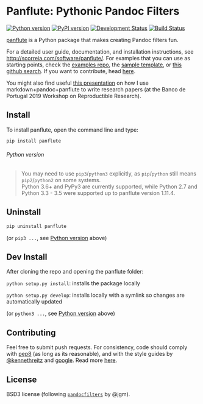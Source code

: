 # Panflute: Pythonic Pandoc Filters

[![Python version](https://img.shields.io/pypi/pyversions/panflute.svg)](https://pypi.python.org/pypi/panflute/)
[![PyPI version](https://img.shields.io/pypi/v/panflute.svg)](https://pypi.python.org/pypi/panflute/)
[![Development Status](https://img.shields.io/pypi/status/panflute.svg)](https://pypi.python.org/pypi/panflute/)
[![Build Status](https://github.com/sergiocorreia/panflute/workflows/CI%20Tests/badge.svg)](https://github.com/sergiocorreia/panflute/actions?query=workflow%3A%22CI+Tests%22)

[panflute](http://scorreia.com/software/panflute/) is a Python package that makes creating Pandoc filters fun.

For a detailed user guide, documentation, and installation instructions, see
<http://scorreia.com/software/panflute/>.
For examples that you can use as starting points, check the [examples repo](https://github.com/sergiocorreia/panflute-filters/tree/master/filters), the [sample template](https://raw.githubusercontent.com/sergiocorreia/panflute/master/docs/source/_static/template.py), or [this github search](https://github.com/search?o=desc&q=%22import+panflute%22+OR+%22from+panflute%22+created%3A%3E2016-01-01+language%3APython+extension%3Apy&s=indexed&type=Code&utf8=%E2%9C%93).
If you want to contribute, head [here](/CONTRIBUTING.md).

You might also find useful [this presentation](https://github.com/BPLIM/Workshops/raw/master/BPLIM2019/D2_S1_Sergio_Correia_Markdown.pdf) on how I use markdown+pandoc+panflute to write research papers (at the Banco de Portugal 2019 Workshop on Reproductible Research).


## Install

To install panflute, open the command line and type:

```bash
pip install panflute
```

###### Python version

> You may need to use `pip3`/`python3` explicitly,
> as `pip`/`python` still means `pip2`/`python2` on some systems.\
> Python 3.6+ and PyPy3 are currently supported,
> while Python 2.7 and Python 3.3 - 3.5 were supported up to panflute version 1.11.4.

## Uninstall

```bash
pip uninstall panflute
```

(or `pip3 ...`, see [Python version](#python-version) above)

## Dev Install

After cloning the repo and opening the panflute folder:

`python setup.py install`: installs the package locally

`python setup.py develop`: installs locally with a symlink so changes are automatically updated

(or `python3 ...`, see [Python version](#python-version) above)

## Contributing

Feel free to submit push requests.
For consistency, code should comply with [pep8](https://pypi.python.org/pypi/pep8)
(as long as its reasonable),
and with the style guides by [@kennethreitz](http://docs.python-guide.org/en/latest/writing/style/)
and [google](http://google.github.io/styleguide/pyguide.html).
Read more [here](/CONTRIBUTING.md).

## License

BSD3 license (following [`pandocfilters`](https://github.com/jgm/pandocfilters) by @jgm).
